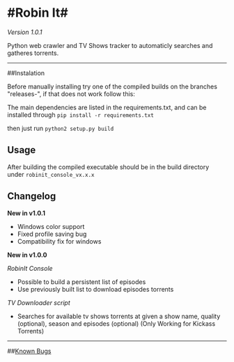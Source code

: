 #Robin It#
================================

*Version 1.0.1*

Python web crawler and TV Shows tracker to automaticly searches and gatheres torrents.

--------------------------------

##Instalation

Before manually installing try one of the compiled builds on the branches "releases-<arch>", if that does not work follow this:

The main dependencies are listed in the requirements.txt, and can be installed through `pip install -r requirements.txt`

then just run `python2 setup.py build`

## Usage

After building the compiled executable should be in the build directory under `robinit_console_vx.x.x`

## Changelog

**New in v1.0.1**

- Windows color support
- Fixed profile saving bug
- Compatibility fix for windows

**New in v1.0.0**

*RobinIt Console*

- Possible to build a persistent list of episodes
- Use previously built list to download episodes torrents

*TV Downloader script*

- Searches for available tv shows torrents at given a show name, quality (optional), season and episodes (optional) (Only Working for Kickass Torrents)


--------------------------------

##[Known Bugs](https://github.com/3ximus/robin-it-console/labels/bug)
